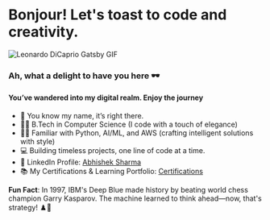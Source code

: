 # Bonjour! Let's toast to code and creativity. 

<!--
**abhishek1397/abhishek1397** is a ✨ _special_ ✨ repository because its `README.md` (this file) appears on your GitHub profile.

Here are some ideas to get you started:

- 🔭 I’m currently working on ...
- 🌱 I’m currently learning ...
- 👯 I’m looking to collaborate on ...
- 🤔 I’m looking for help with ...
- 💬 Ask me about ...
- 📫 How to reach me: ...
- 😄 Pronouns: ...
- ⚡ Fun fact: ...
-->
![Leonardo DiCaprio Gatsby GIF](https://media1.giphy.com/media/v1.Y2lkPTc5MGI3NjExd3EwaXFkczFjZXBpMXA4aXUyMjhuaG96NTN0bzNvbXc3eG5ybzI0eiZlcD12MV9pbnRlcm5hbF9naWZfYnlfaWQmY3Q9Zw/8Iv5lqKwKsZ2g/giphy.gif)


### Ah, what a delight to have you here 🕶  
#### You’ve wandered into my digital realm. Enjoy the journey

- 🌝 You know my name, it’s right there.  
- 👨‍🎓 B.Tech in Computer Science (I code with a touch of elegance)  
- 👨‍💻 Familiar with Python, AI/ML, and AWS (crafting intelligent solutions with style)  
- 💻 Building timeless projects, one line of code at a time.  
- 👤 LinkedIn Profile: [Abhishek Sharma](https://www.linkedin.com/in/abhishek-sharma-4ba7b1148/)
- 📚 My Certifications & Learning Portfolio: [Certifications](https://github.com/abhishek1397/learning-portfolio/) 

**Fun Fact**: In 1997, IBM's Deep Blue made history by beating world chess champion Garry Kasparov. The machine learned to think ahead—now, that's strategy! ♟️🤖
